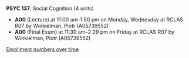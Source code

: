 **PSYC 137**: Social Cognition (4 units)

- **A00** (Lecture) at 11:00 am–1:50 pm on Monday, Wednesday at RCLAS R07 by Winkielman, Piotr (A05739552)
- **A00** (Final Exam) at 11:30 am–2:29 pm on Friday at RCLAS R07 by Winkielman, Piotr (A05739552)

[Enrollment numbers over time](./PSYC137.tsv)
